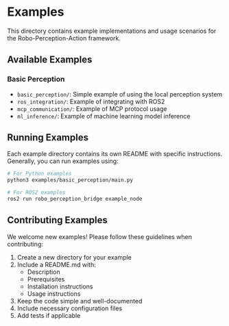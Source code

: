 # Examples

This directory contains example implementations and usage scenarios for the Robo-Perception-Action framework.

## Available Examples

### Basic Perception
- `basic_perception/`: Simple example of using the local perception system
- `ros_integration/`: Example of integrating with ROS2
- `mcp_communication/`: Example of MCP protocol usage
- `ml_inference/`: Example of machine learning model inference

## Running Examples

Each example directory contains its own README with specific instructions. Generally, you can run examples using:

```bash
# For Python examples
python3 examples/basic_perception/main.py

# For ROS2 examples
ros2 run robo_perception_bridge example_node
```

## Contributing Examples

We welcome new examples! Please follow these guidelines when contributing:

1. Create a new directory for your example
2. Include a README.md with:
   - Description
   - Prerequisites
   - Installation instructions
   - Usage instructions
3. Keep the code simple and well-documented
4. Include necessary configuration files
5. Add tests if applicable 